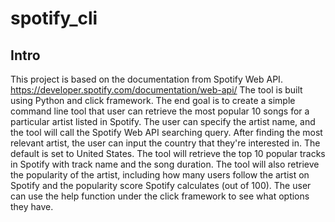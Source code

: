 # spotify_cli 
## Intro
This project is based on the documentation from Spotify Web API. https://developer.spotify.com/documentation/web-api/ The tool is built using Python and click framework. 
The end goal is to create a simple command line tool that user can retrieve the most popular 10 songs for a particular artist listed in Spotify. 
The user can specify the artist name, and the tool will call the Spotify Web API searching query. After finding the most relevant artist, the user can input the country that they're interested in. The default is set to United States. The tool will retrieve the top 10 popular tracks in Spotify with track name and the song duration. The tool will also retrieve the popularity of the artist, including how many users follow the artist on Spotify and the popularity score Spotify calculates (out of 100). 
The user can use the help function under the click framework to see what options they have. 
